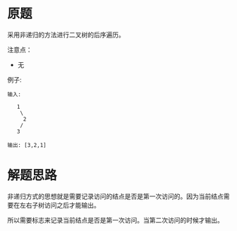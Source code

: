 # 原题
采用非递归的方法进行二叉树的后序遍历。

注意点：

  - 无

例子:

```
输入:

   1
    \
     2
    /
   3
   
输出: [3,2,1]
```

# 解题思路
非递归方式的思想就是需要记录访问的结点是否是第一次访问的。因为当前结点需要在左右子树访问之后才能输出。

所以需要标志来记录当前结点是否是第一次访问。当第二次访问的时候才输出。
